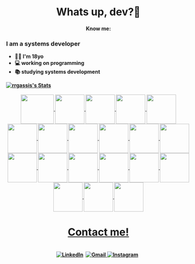 <p>
  <h1 align="center"><b> Whats up, dev?👋</b></h1>
</p>
<p>
  <h4 align="center"><b>Know me:<b></h4>
</p>
   
 ### I am a systems developer  
- 👩‍🦱 I'm 18yo <br>
- 💻 working on programming <br>
- 📚 studying systems development 
    
<div align="center">
  <a href=https://github.com/"rrgassis">
</div>
<div align="center">
<div style="display: flex; justify-content: space-between;">

<img src="https://github-readme-stats.vercel.app/api?username=rrgassis&show_icons=true&theme=tokyonight&hide_border=true&locale=en" alt="rrgassis's Stats">
  
</div>
<div style="align=center","display: block"><br>
   <img align="center" height="80" width="90" img src="https://cdn.jsdelivr.net/gh/devicons/devicon/icons/javascript/javascript-original.svg" />
   <img align="center" height="80" width="80" img src="https://cdn.jsdelivr.net/gh/devicons/devicon/icons/java/java-original.svg" />
   <img align="center" height="80" width="80" img src="https://cdn.jsdelivr.net/gh/devicons/devicon/icons/c/c-original.svg" />
   <img align="center" height="80" width="80" img src="https://cdn.jsdelivr.net/gh/devicons/devicon/icons/python/python-original.svg" />
   <img align="center" height="80" width="80" img src="https://cdn.jsdelivr.net/gh/devicons/devicon/icons/cplusplus/cplusplus-original.svg" />
   <img align="center" height="80" width="80" img src="https://cdn.jsdelivr.net/gh/devicons/devicon/icons/html5/html5-original.svg" />
   <img align="center" height="80" width="80" img src="https://cdn.jsdelivr.net/gh/devicons/devicon/icons/php/php-original.svg" />
   <img align="center" height="80" width="80" img src="https://cdn.jsdelivr.net/gh/devicons/devicon/icons/mysql/mysql-original.svg" />
   <img align="center" height="80" width="80" img src="https://cdn.jsdelivr.net/gh/devicons/devicon/icons/arduino/arduino-original.svg" />
   <img align="center" height="80" width="80" img src="https://cdn.jsdelivr.net/gh/devicons/devicon/icons/css3/css3-original.svg" />
   <img align="center" height="80" width="80" img src="https://cdn.jsdelivr.net/gh/devicons/devicon/icons/gimp/gimp-original.svg" />
   <img align="center" height="80" width="80" img src="https://cdn.jsdelivr.net/gh/devicons/devicon/icons/github/github-original.svg" />
   <img align="center" height="80" width="80" img src="https://cdn.jsdelivr.net/gh/devicons/devicon/icons/inkscape/inkscape-original.svg" />
   <img align="center" height="80" width="80" img src="https://cdn.jsdelivr.net/gh/devicons/devicon/icons/jquery/jquery-original.svg" />
   <img align="center" height="80" width="80" img src="https://cdn.jsdelivr.net/gh/devicons/devicon/icons/linux/linux-original.svg" />
   <img align="center" height="80" width="80" img src="https://cdn.jsdelivr.net/gh/devicons/devicon/icons/vscode/vscode-original.svg" />
   <img align="center" height="80" width="80" img src="https://cdn.jsdelivr.net/gh/devicons/devicon/icons/googlecloud/googlecloud-original.svg" />
   <img align="center" height="80" width="80" img src="https://cdn.jsdelivr.net/gh/devicons/devicon/icons/intellij/intellij-original.svg" />      
   <img align="center" height="80" width="80" img src="https://cdn.jsdelivr.net/gh/devicons/devicon/icons/pycharm/pycharm-original.svg" />
   <img align="center" height="80" width="80" img src="https://cdn.jsdelivr.net/gh/devicons/devicon/icons/kubernetes/kubernetes-plain.svg" />
  </div>
  <p>
  <h1 align="center"><b> Contact me!</b></h1>
</p>
 <p align="center">
<br>
<a href="https://br.linkedin.com/in/rafaelaraiany"><img src="https://img.shields.io/badge/linkedin-%230077B5.svg?&style=for-the-badge&logo=linkedin&logoColor=white" alt="LinkedIn" /></a>&nbsp;
<a href="mailto:rrgassis53@gmail.com?"><img src="https://img.shields.io/badge/gmail-%23D14836.svg?&style=for-the-badge&logo=gmail&logoColor=white" alt="Gmail"/>
<a href="https://www.instagram.com/https_lela"><img src="https://img.shields.io/badge/Instagram-E4405F?style=for-the-badge&logo=instagram&logoColor=white" alt="Instagram"/></a>&nbsp;</a>&nbsp;
</p>
  
          
          
          
          
          
          
          
          
          
             
          
          
          
